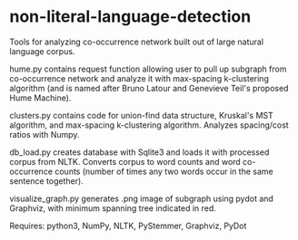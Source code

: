 # non-literal-language-detection


Tools for analyzing co-occurrence network built out of large natural language corpus.

hume.py contains request function allowing user to pull up subgraph from co-occurrence network and analyze it with max-spacing k-clustering algorithm (and is named after Bruno Latour and Genevieve Teil's proposed Hume Machine).

clusters.py contains code for union-find data structure, Kruskal's MST algorithm, and max-spacing k-clustering algorithm. Analyzes spacing/cost ratios with Numpy.

db_load.py creates database with Sqlite3 and loads it with processed corpus from NLTK. Converts corpus to word counts and word co-occurrence counts (number of times any two words occur in the same sentence together).

visualize_graph.py generates .png image of subgraph using pydot and Graphviz, with minimum spanning tree indicated in red.

Requires: python3, NumPy, NLTK, PyStemmer, Graphviz, PyDot
